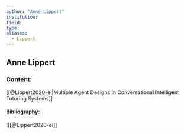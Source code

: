 ```yaml
---
author: "Anne Lippert"
institution:
field:
type:
aliases:
  - Lippert
---
```


## Anne Lippert

### Content:
[[@Lippert2020-ei|Multiple Agent Designs In Conversational Intelligent Tutoring Systems]]

#### Bibliography:

![[@Lippert2020-ei]]